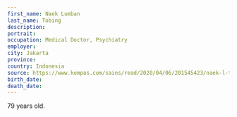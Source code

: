 ```yaml
---
first_name: Naek Lumban
last_name: Tobing
description: 
portrait: 
occupation: Medical Doctor, Psychiatry
employer: 
city: Jakarta
province: 
country: Indonesia
source: https://www.kompas.com/sains/read/2020/04/06/201545423/naek-l-tobing-meninggal-dunia-total-19-dokter-idi-wafat-akibat-corona
birth_date: 
death_date: 
---
```


79 years old.